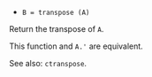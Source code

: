 * `B = transpose (A)`

Return the transpose of `A`.

This function and `A.'` are equivalent.

See also: `ctranspose`.
